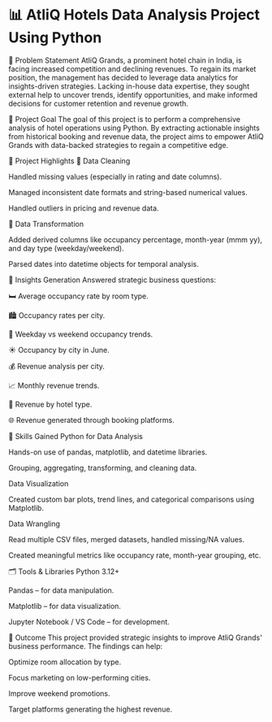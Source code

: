 # 📊 AtliQ Hotels Data Analysis Project Using Python
🧩 Problem Statement
AtliQ Grands, a prominent hotel chain in India, is facing increased competition and declining revenues. To regain its market position, the management has decided to leverage data analytics for insights-driven strategies. Lacking in-house data expertise, they sought external help to uncover trends, identify opportunities, and make informed decisions for customer retention and revenue growth.

🎯 Project Goal
The goal of this project is to perform a comprehensive analysis of hotel operations using Python. By extracting actionable insights from historical booking and revenue data, the project aims to empower AtliQ Grands with data-backed strategies to regain a competitive edge.

🌟 Project Highlights
🧼 Data Cleaning

Handled missing values (especially in rating and date columns).

Managed inconsistent date formats and string-based numerical values.

Handled outliers in pricing and revenue data.

🔁 Data Transformation

Added derived columns like occupancy percentage, month-year (mmm yy), and day type (weekday/weekend).

Parsed dates into datetime objects for temporal analysis.

📌 Insights Generation
Answered strategic business questions:

🛏️ Average occupancy rate by room type.

🏙️ Occupancy rates per city.

📅 Weekday vs weekend occupancy trends.

☀️ Occupancy by city in June.

💰 Revenue analysis per city.

📈 Monthly revenue trends.

🏨 Revenue by hotel type.

🌐 Revenue generated through booking platforms.

🧠 Skills Gained
Python for Data Analysis

Hands-on use of pandas, matplotlib, and datetime libraries.

Grouping, aggregating, transforming, and cleaning data.

Data Visualization

Created custom bar plots, trend lines, and categorical comparisons using Matplotlib.

Data Wrangling

Read multiple CSV files, merged datasets, handled missing/NA values.

Created meaningful metrics like occupancy rate, month-year grouping, etc.

🗂️ Tools & Libraries
Python 3.12+

Pandas – for data manipulation.

Matplotlib – for data visualization.

Jupyter Notebook / VS Code – for development.

🚀 Outcome
This project provided strategic insights to improve AtliQ Grands' business performance. The findings can help:

Optimize room allocation by type.

Focus marketing on low-performing cities.

Improve weekend promotions.

Target platforms generating the highest revenue.
